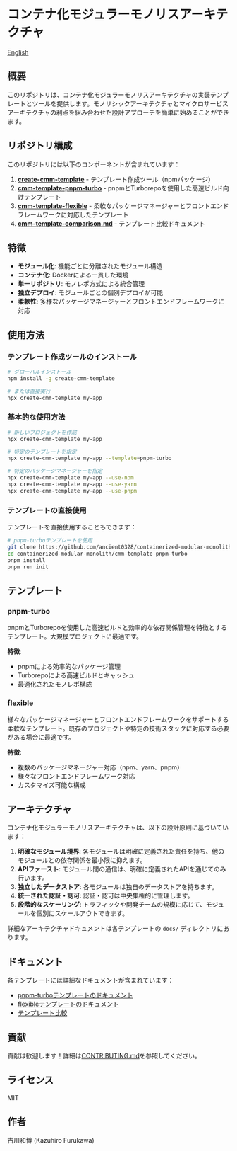 # コンテナ化モジュラーモノリスアーキテクチャ

[English](./README.md)

## 概要

このリポジトリは、コンテナ化モジュラーモノリスアーキテクチャの実装テンプレートとツールを提供します。モノリシックアーキテクチャとマイクロサービスアーキテクチャの利点を組み合わせた設計アプローチを簡単に始めることができます。

## リポジトリ構成

このリポジトリには以下のコンポーネントが含まれています：

1. **[create-cmm-template](./create-cmm-template/)** - テンプレート作成ツール（npmパッケージ）
2. **[cmm-template-pnpm-turbo](./cmm-template-pnpm-turbo/)** - pnpmとTurborepoを使用した高速ビルド向けテンプレート
3. **[cmm-template-flexible](./cmm-template-flexible/)** - 柔軟なパッケージマネージャーとフロントエンドフレームワークに対応したテンプレート
4. **[cmm-template-comparison.md](./cmm-template-comparison.md)** - テンプレート比較ドキュメント

## 特徴

- **モジュール化**: 機能ごとに分離されたモジュール構造
- **コンテナ化**: Dockerによる一貫した環境
- **単一リポジトリ**: モノレポ方式による統合管理
- **独立デプロイ**: モジュールごとの個別デプロイが可能
- **柔軟性**: 多様なパッケージマネージャーとフロントエンドフレームワークに対応

## 使用方法

### テンプレート作成ツールのインストール

```bash
# グローバルインストール
npm install -g create-cmm-template

# または直接実行
npx create-cmm-template my-app
```

### 基本的な使用方法

```bash
# 新しいプロジェクトを作成
npx create-cmm-template my-app

# 特定のテンプレートを指定
npx create-cmm-template my-app --template=pnpm-turbo

# 特定のパッケージマネージャーを指定
npx create-cmm-template my-app --use-npm
npx create-cmm-template my-app --use-yarn
npx create-cmm-template my-app --use-pnpm
```

### テンプレートの直接使用

テンプレートを直接使用することもできます：

```bash
# pnpm-turboテンプレートを使用
git clone https://github.com/ancient0328/containerized-modular-monolith.git
cd containerized-modular-monolith/cmm-template-pnpm-turbo
pnpm install
pnpm run init
```

## テンプレート

### pnpm-turbo

pnpmとTurborepoを使用した高速ビルドと効率的な依存関係管理を特徴とするテンプレート。大規模プロジェクトに最適です。

**特徴**:
- pnpmによる効率的なパッケージ管理
- Turborepoによる高速ビルドとキャッシュ
- 最適化されたモノレポ構成

### flexible

様々なパッケージマネージャーとフロントエンドフレームワークをサポートする柔軟なテンプレート。既存のプロジェクトや特定の技術スタックに対応する必要がある場合に最適です。

**特徴**:
- 複数のパッケージマネージャー対応（npm、yarn、pnpm）
- 様々なフロントエンドフレームワーク対応
- カスタマイズ可能な構成

## アーキテクチャ

コンテナ化モジュラーモノリスアーキテクチャは、以下の設計原則に基づいています：

1. **明確なモジュール境界**: 各モジュールは明確に定義された責任を持ち、他のモジュールとの依存関係を最小限に抑えます。
2. **APIファースト**: モジュール間の通信は、明確に定義されたAPIを通じてのみ行います。
3. **独立したデータストア**: 各モジュールは独自のデータストアを持ちます。
4. **統一された認証・認可**: 認証・認可は中央集権的に管理します。
5. **段階的なスケーリング**: トラフィックや開発チームの規模に応じて、モジュールを個別にスケールアウトできます。

詳細なアーキテクチャドキュメントは各テンプレートの `docs/` ディレクトリにあります。

## ドキュメント

各テンプレートには詳細なドキュメントが含まれています：

- [pnpm-turboテンプレートのドキュメント](./cmm-template-pnpm-turbo/docs/README.md)
- [flexibleテンプレートのドキュメント](./cmm-template-flexible/docs/README.md)
- [テンプレート比較](./cmm-template-comparison.md)

## 貢献

貢献は歓迎します！詳細は[CONTRIBUTING.md](./create-cmm-template/CONTRIBUTING.md)を参照してください。

## ライセンス

MIT

## 作者

古川和博 (Kazuhiro Furukawa)
